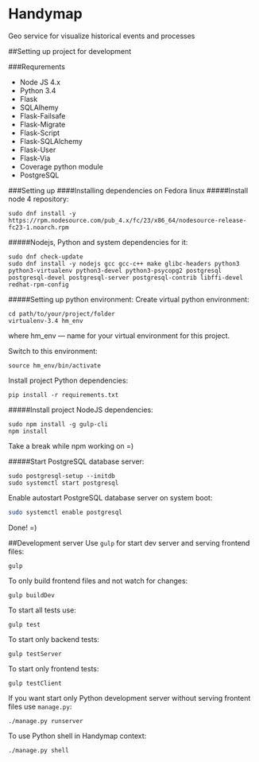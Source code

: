 # Handymap
Geo service for visualize historical events and processes

##Setting up project for development

###Requrements
* Node JS 4.x
* Python 3.4
* Flask
* SQLAlhemy
* Flask-Failsafe
* Flask-Migrate
* Flask-Script
* Flask-SQLAlchemy
* Flask-User
* Flask-Via
* Coverage python module
* PostgreSQL

###Setting up
####Installing dependencies on Fedora linux
#####Install node 4 repository:
```
sudo dnf install -y https://rpm.nodesource.com/pub_4.x/fc/23/x86_64/nodesource-release-fc23-1.noarch.rpm
```
#####Nodejs, Python and system dependencies for it:
```
sudo dnf check-update
sudo dnf install -y nodejs gcc gcc-c++ make glibc-headers python3 python3-virtualenv python3-devel python3-psycopg2 postgresql postgresql-devel postgresql-server postgresql-contrib libffi-devel redhat-rpm-config
```
#####Setting up python environment:
Create virtual python environment:
```
cd path/to/your/project/folder
virtualenv-3.4 hm_env
```
where hm_env — name for your virtual environment for this project.

Switch to this environment:
```
source hm_env/bin/activate
```

Install project Python dependencies:
```
pip install -r requirements.txt
```
#####Install project NodeJS dependencies:
```
sudo npm install -g gulp-cli
npm install
```
Take a break while npm working on =)

#####Start PostgreSQL database server:
```
sudo postgresql-setup --initdb
sudo systemctl start postgresql
```
Enable autostart PostgreSQL database server on system boot:
```bash
sudo systemctl enable postgresql
```
Done! =)

##Development server
Use `gulp` for start dev server and serving frontend files:
```
gulp
```
To only build frontend files and not watch for changes:
```
gulp buildDev 
```
To start all tests use:
```
gulp test
```
To start only backend tests:
```
gulp testServer
```
To start only frontend tests:
```
gulp testClient
```
If you want start only Python development server without serving frontent files use `manage.py`:
```
./manage.py runserver
```
To use Python shell in Handymap context:
```
./manage.py shell
```
